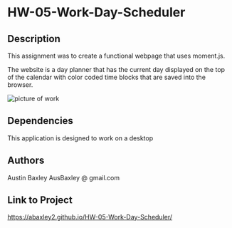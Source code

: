 # HW-05-Work-Day-Scheduler

## Description

This assignment was to create a functional webpage that uses moment.js. 

The website is a day planner that has the current day displayed on the top of the calendar with color 
coded time blocks that are saved into the browser.

![picture of work](https://abaxley2.github.io/HW-05-Work-Day-Scheduler/WorkDay.png)

## Dependencies

This application is designed to work on a desktop

## Authors

Austin Baxley
AusBaxley @ gmail.com

## Link to Project
https://abaxley2.github.io/HW-05-Work-Day-Scheduler/
